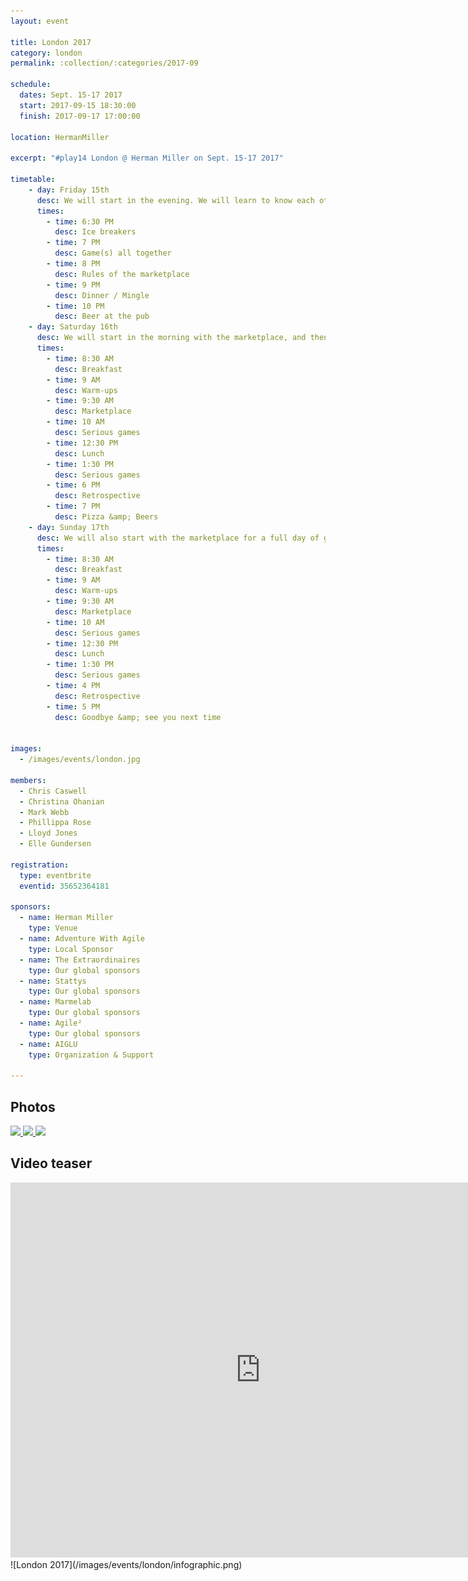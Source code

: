 ```yaml
---
layout: event

title: London 2017
category: london
permalink: :collection/:categories/2017-09

schedule:
  dates: Sept. 15-17 2017
  start: 2017-09-15 18:30:00
  finish: 2017-09-17 17:00:00

location: HermanMiller

excerpt: "#play14 London @ Herman Miller on Sept. 15-17 2017"

timetable:
    - day: Friday 15th
      desc: We will start in the evening. We will learn to know each other and share a nice dinner all together.
      times:
        - time: 6:30 PM
          desc: Ice breakers
        - time: 7 PM
          desc: Game(s) all together
        - time: 8 PM
          desc: Rules of the marketplace
        - time: 9 PM
          desc: Dinner / Mingle
        - time: 10 PM
          desc: Beer at the pub
    - day: Saturday 16th
      desc: We will start in the morning with the marketplace, and then we will play games all day long.
      times:
        - time: 8:30 AM
          desc: Breakfast
        - time: 9 AM
          desc: Warm-ups
        - time: 9:30 AM
          desc: Marketplace
        - time: 10 AM
          desc: Serious games
        - time: 12:30 PM
          desc: Lunch
        - time: 1:30 PM
          desc: Serious games
        - time: 6 PM
          desc: Retrospective
        - time: 7 PM
          desc: Pizza &amp; Beers
    - day: Sunday 17th
      desc: We will also start with the marketplace for a full day of games. Whoever needs to catch a plane can leave earlier.
      times:
        - time: 8:30 AM
          desc: Breakfast
        - time: 9 AM
          desc: Warm-ups
        - time: 9:30 AM
          desc: Marketplace
        - time: 10 AM
          desc: Serious games
        - time: 12:30 PM
          desc: Lunch
        - time: 1:30 PM
          desc: Serious games
        - time: 4 PM
          desc: Retrospective
        - time: 5 PM
          desc: Goodbye &amp; see you next time


images:
  - /images/events/london.jpg

members:
  - Chris Caswell
  - Christina Ohanian
  - Mark Webb
  - Phillippa Rose
  - Lloyd Jones
  - Elle Gundersen

registration: 
  type: eventbrite
  eventid: 35652364181

sponsors:
  - name: Herman Miller
    type: Venue
  - name: Adventure With Agile
    type: Local Sponsor
  - name: The Extraordinaires
    type: Our global sponsors
  - name: Stattys
    type: Our global sponsors
  - name: Marmelab
    type: Our global sponsors
  - name: Agile²
    type: Our global sponsors
  - name: AIGLU
    type: Organization & Support

---
```



## Photos
<a href="https://photos.app.goo.gl/uwcaPqykk9ne7DZt1" target="_blank">
  <img src="https://lh3.googleusercontent.com/-YML87Sl8tBRKJGBk6FzZN28fo1bViURo33B3_hwpF4osI2EwkOAOLlNJONip5DKbTe3dY4JKWU_JQJ4Rk9XEDTSO7BOjqHZzCQcSGBzKEEbisaAFJHLyfxZO7o1zyZ2LkiGqFvIupzXBLtqPNoG47L0nNOsU5QI3YIxrhVGu-Ew4K-RfqW1Fpl75LNPKwG7Lx5_uggrdBg3-jk5JMOmW_gp-0iVkOv6j0SsL25w3xPijSxv7bItRdL1OXgpsFIq7XNOJHBnTwPne-sIuq5XghPjvw-13lOJSfyIIg0VCmXkcP0IAOd3iud2i1Dc501s-Dxs6-1KsFn8dXeTEVaJGFkw3TqcCrfHGNPU8HWHlaZTDhQCS1sXhZen5hnfHWoV9qh9lR6LtInFQJm_C72sdFUT092o97ZdAKWFtUyYbDiKy-AnkuzEasb8S5A24nfV9FEmYVsBnFMu-Dmtgib2HoVB9uNMRvUirWwZAV7k4b5yc5oJ9rfQzontp3oiQ0ND3eL8UwUE3qnSQzTIH_f6UlyVKWoR342uqvG9z7ZV0kkHo--vEhKGV1i7PcP6cN7fdJqasriFvmJnobZLYqgB6hZfimu1c8wBgMh-eysKwD_qRh4ZhPcx6dEh0pw7fqu3_DHpOdOc5Q8tx6za0LBR8ym3vG0YW5GmMNY=w1835-h1032-no">
</a>

<a href="https://photos.app.goo.gl/uwcaPqykk9ne7DZt1" target="_blank">
  <img src="https://lh3.googleusercontent.com/DXPejovkrDoO_mw4KNFlqlm_hZBD4EIMYXJARtAt4nNRZ2GFX7L3EhjxS1EwctEF6XYDCjXk3vyPn0xjFE9u4riIG3SmWFAh-L8NgBhbr-EbfybFWbMBFshoJQKV1qR8rRLF55GKCMxOKK8D8hKonxBrIjAuFnptysmUT49BAgJgvlQWK7sdr0pNf8FhR2IXhDtxJqgM5wdoqLvd1nBZ8ekZBfsP07388dIVcZXWK7PjkLqDHKCWH1Zzfw_9JdWYcMNsUJilCXmBIFXIBlUrrQbtQTV-CSx9aYsEhCUipBCxJHEoM6UdWK6preGNLg434jmk9uIElfKuecLanY0lWRkkboEAN7MUUtmLaSYRzK3rw9H3MqIhcvcKRaK_gLWCEs1z_LKLuoGGeN9ssjyLWwBxjXXOVCbmdOLBdnDnYjx52hKuTQzoXlVFIaEs93rTbL-QfF15xqmUFcfB9exTpdC66oRYt_QcExSxyq7yfnrYUFgsc7UtTEztcc-uDJHdBepqVkjq2ZxHKFr7bmeu0q0yymoGhgz7M0dolWFaJnq2XrpPROkm3Irnx4kGoiY1OlZMAg9ues4p6Yv5__IooShP8hKLP848LmZ871obdoXltRxtD_ShrRjQRHXsEvYmVPDTes3FIOV44MqE5kwYjk4F3hkcn0WIJ4wy=w1835-h1032-no">
</a>

<a href="https://photos.app.goo.gl/uwcaPqykk9ne7DZt1" target="_blank">
  <img src="https://lh3.googleusercontent.com/OZbSVIsdbs4YKVuACy5xg8gBVgSoYoAoNC760wu_ZIA9-64i922HxNuBzi-imbuy6j98B0M05mgBfTSmoRXW97QMnpsFVQX4D-HpHmJOI-eFwOu08l0j5Xdb2E6wqN7gekUoIlKUDUGJEMN6hD4wIeTVLqrpC7x2vcIK2QNqhBmPNMpKgF8q0qjq4SYvhySeTg7tu3f3z7iBqtBUAjncNEqh3M41wj4CWbtEo3xgLZ2Km_oM9YcFLaEdUTEqqfXnQT51LvOABl-M63CXfKhUUCy1ZRC1r9QuIjaH8I1JLMBu73eJkqS3dJ8AlozsfOUKgA9QpyWCSLcSyzOnctsLsx-_IKuxeUvalOCzb68kOmdg9SChSHiPSbVUmvEukk0y_75vY88MJ_ipbBzN43vnhaLz27nfFx6LNpUU_yc3hapimwO9FWI2qawzw8VZMq9Rpgx1f9_W0jkxWVECAHtOUpv5bkPHNbf4b5L8dwKaJFjbMF8s7v-S_N7PGCdVLpaeYwtI0CwgVyFUHzoZfPCKQyr1_JtzytdkIgUSiY0-9SOahSOlB7mr_THWNBNkNmi3d-WxEPtep-kfNd2qUEblejmgrO2VXka4OMa9o2huA4pGT1FPudmUy0rY1qKfT-4-iXKkT4Sgu5CW3swceXNxM1aO7XaTaU0RhvA=w1835-h1032-no">
</a>


## Video teaser
<iframe src="https://player.vimeo.com/video/136771608" width="800" height="600" frameborder="0" webkitallowfullscreen mozallowfullscreen allowfullscreen></iframe>
  
  
<div class='four spacing'></div>
![London 2017](/images/events/london/infographic.png)

<div class='four spacing'></div>



